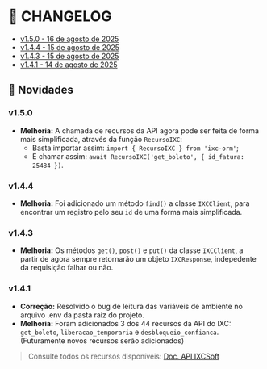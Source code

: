 # 🔄 CHANGELOG
- [v1.5.0 - 16 de agosto de 2025](#v150)
- [v1.4.4 - 15 de agosto de 2025](#v144)
- [v1.4.3 - 15 de agosto de 2025](#v143)
- [v1.4.1 - 14 de agosto de 2025](#v141)

## 🚀 Novidades

### v1.5.0
* **Melhoria:** A chamada de recursos da API agora pode ser feita de forma mais simplificada, através da função `RecursoIXC`:
    * Basta importar assim: `import { RecursoIXC } from 'ixc-orm'`;
    * E chamar assim: `await RecursoIXC('get_boleto', { id_fatura: 25484 })`.

### v1.4.4
* **Melhoria:** Foi adicionado um método `find()` a classe `IXCClient`, para encontrar um registro pelo seu `id` de uma forma mais simplificada.

### v1.4.3
* **Melhoria:** Os métodos `get()`, `post()` e `put()` da classe `IXCClient`, a partir de agora sempre retornarão um objeto `IXCResponse`, indepedente da requisição falhar ou não.

### v1.4.1
* **Correção:** Resolvido o bug de leitura das variáveis de ambiente no arquivo .env da pasta raiz do projeto.
* **Melhoria:** Foram adicionados 3 dos 44 recursos da API do IXC: `get_boleto`, `liberacao_temporaria` e `desbloqueio_confianca`. (Futuramente novos recursos serão adicionados)

> Consulte todos os recursos disponíveis: [Doc. API IXCSoft](https://wikiapiprovedor.ixcsoft.com.br/)